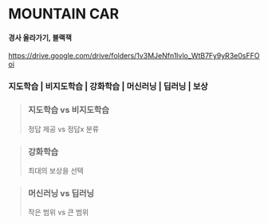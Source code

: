 # MOUNTAIN CAR

#### 경사 올라가기, 블랙잭

https://drive.google.com/drive/folders/1v3MJeNfn1lvlo_WtB7Fy9yR3e0sFFOoi

### 지도학습 | 비지도학습 | 강화학습 | 머신러닝 | 딥러닝 | 보상

> ### 지도학습 vs 비지도학습
> 정답 제공 vs 정답x 분류

> ### 강화학습
> 최대의 보상을 선택

> ### 머신러닝 vs 딥러닝
> 작은 범위 vs 큰 범위
